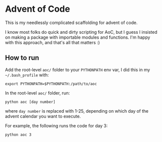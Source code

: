 # Advent of Code
This is my needlessly complicated scaffolding for advent of code. 

I know most folks do quick and dirty scripting for AoC, but I guess I insisted on making a package with importable modules and functions. I'm happy with this approach, and that's all that matters :) 

## How to run 
Add the root-level `aoc/` folder to your `PYTHONPATH` env var, I did this in my `~/.bash_profile` with:
```
export PYTHONPATH=$PYTHONPATH:/path/to/aoc
```

In the root-level `aoc/` folder, run:
```
python aoc [day number]
```
where `day number` is replaced with 1-25, depending on which day of the advent calendar you want to execute. 

For example, the following runs the code for day 3:
```
python aoc 3
```
